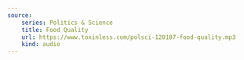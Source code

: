 ```yaml
---
source:
    series: Politics & Science
    title: Food Quality
    url: https://www.toxinless.com/polsci-120107-food-quality.mp3
    kind: audio
---
```

